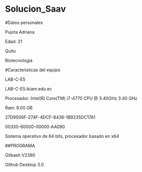 # Solucion_Saav

#Datos personales

Pujota Adriana

Edad: 21

Quito

Biotecnologia

#Caracteristicas del equipo
 
 LAB-C-E5
 
 LAB-C-E5.ikiam.edu.ec
 
 Procesador: Intel(R) Core(TM) i7-4770 CPU @ 3.40GHz   3.40 GHz
 
 Ram: 8.00 GB
 
 27D9506F-274F-4DCF-8438-1B9235DC17A1
 
 00330-80000-00000-AA080

Sistema operativo de 64 bits, procesador basado en x64

##PROGRAMA

Gitbash V2360

Github Desktop 3.0
